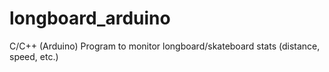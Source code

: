 # longboard_arduino
C/C++ (Arduino) Program to monitor longboard/skateboard stats (distance, speed, etc.)
